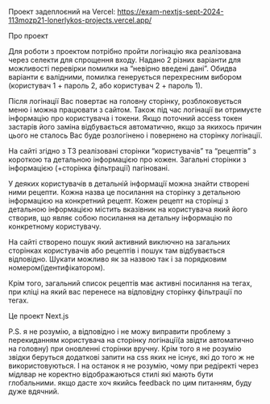 Проект задеплоєний на Vercel: https://exam-nextjs-sept-2024-113mozp21-lonerlykos-projects.vercel.app/

Про проект

Для роботи з проектом потрібно пройти логінацію яка реалізована через селекти для спрощення входу. Надано 2 різних варіанти для можливості перевірки помилки на “невірно введені дані”. Обидва варіанти є валідними, помилка генерується перехресним вибором (користувач 1 + пароль 2, або користувач 2 + пароль 1).

Після логінації Вас повертає на головну сторінку, розблоковується меню і можна працювати з сайтом. Також під час логінації ви отримуєте інформацію про користувача і токени. Якщо поточний access токен  застарів його заміна відбувається автоматично, якщо за якихось причин цього не сталось Вас буде розлогінено і повернено на сторінку логінації.

На сайті згідно з ТЗ реалізовані сторінки “користувачів” та “рецептів” з короткою та детальною інформацією про кожен. Загальні сторінки з інформацією (+сторінка фільтрації) пагіновані.

У деяких користувачів в детальній інформації можна знайти створені ними рецепти. Кожна назва це посилання на сторінку з детальною інформацією на конкретний рецепт. Кожен рецепт на сторінці з детальною інформацією містить  вказівник на користувача який його створив, що являє собою посилання на детальну інформацію по конкретному користувачу.

На сайті створено пошук який активний виключно на загальних сторінках користувачів або рецептів і пошук там відбувається відповідно. Шукати можливо як за назвою так і за порядковим номером(ідентифікатором).

Крім того, загальний список рецептів має активні посилання на тегах, при кліці на який вас перенесе на відповідну сторінку фільтрації по тегах.

Це проект Next.js

P.S. я не розумію, а відповідно і не можу виправити проблему з перекиданням користувача на сторінку логінації(а звідти автоматично на головну) при оновленні сторінки вручну. Крім того я не розумію звідки беруться додаткові запити на css яких не існує, які до того ж не використовуються. І на останок я не розумію, чому при редіректі через мідлвар не коректно відображаються стилі які мають бути глобальними. якщо дасте хоч якийсь feedback по цим питанням, буду дуже вдячний.